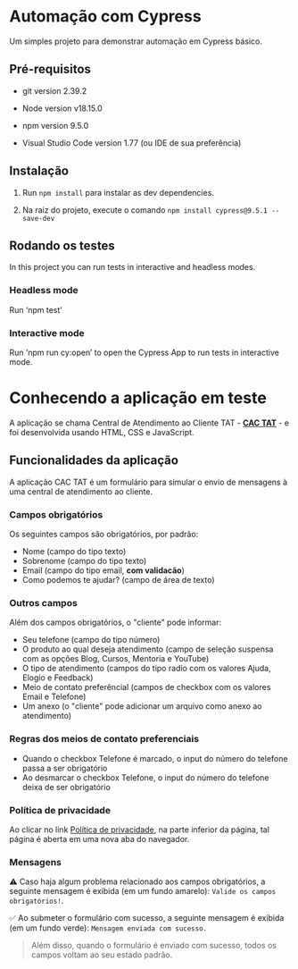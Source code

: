 
# Automação com Cypress

Um simples projeto para demonstrar automação em Cypress básico.

## Pré-requisitos

- git version 2.39.2

- Node version v18.15.0

- npm version 9.5.0

- Visual Studio Code version 1.77 (ou IDE de sua preferência)

## Instalação

1. Run `npm install` para instalar as dev dependencies.

2. Na raiz do projeto, execute o comando `npm install cypress@9.5.1 --save-dev`

## Rodando os testes

In this project you can run tests in interactive and headless modes.

### Headless mode

Run ‘npm test’

### Interactive mode

Run ‘npm run cy:open’ to open the Cypress App to run tests in interactive mode.


# Conhecendo a aplicação em teste

A aplicação se chama Central de Atendimento ao Cliente TAT - [**CAC TAT**](https://cac-tat.s3.eu-central-1.amazonaws.com/index.html) - e foi desenvolvida usando HTML, CSS e JavaScript.

## Funcionalidades da aplicação

A aplicação CAC TAT é um formulário para simular o envio de mensagens à uma central de atendimento ao cliente.

### Campos obrigatórios

Os seguintes campos são obrigatórios, por padrão:

- Nome (campo do tipo texto)
- Sobrenome (campo do tipo texto)
- Email (campo do tipo email, **com validacão**)
- Como podemos te ajudar? (campo de área de texto)

### Outros campos

Além dos campos obrigatórios, o "cliente" pode informar:

- Seu telefone (campo do tipo número)
- O produto ao qual deseja atendimento (campo de seleção suspensa com as opções Blog, Cursos, Mentoria e YouTube)
- O tipo de atendimento (campos do tipo radio com os valores Ajuda, Elogio e Feedback)
- Meio de contato preferêncial (campos de checkbox com os valores Email e Telefone)
- Um anexo (o "cliente" pode adicionar um arquivo como anexo ao atendimento)

### Regras dos meios de contato preferenciais

- Quando o checkbox Telefone é marcado, o input do número do telefone passa a ser obrigatório
- Ao desmarcar o checkbox Telefone, o input do número do telefone deixa de ser obrigatório

### Política de privacidade

Ao clicar no link [Política de privacidade](https://cac-tat.s3.eu-central-1.amazonaws.com/privacy.html), na parte inferior da página, tal página é aberta em uma nova aba do navegador.

### Mensagens

⚠️ Caso haja algum problema relacionado aos campos obrigatórios, a seguinte mensagem é exibida (em um fundo amarelo): `Valide os campos obrigatórios!`.

✅ Ao submeter o formulário com sucesso, a seguinte mensagem é exibida (em um fundo verde): `Mensagem enviada com sucesso.`

> Além disso, quando o formulário é enviado com sucesso, todos os campos voltam ao seu estado padrão.
